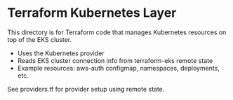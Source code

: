 # Terraform Kubernetes Layer

This directory is for Terraform code that manages Kubernetes resources on top of the EKS cluster.

- Uses the Kubernetes provider
- Reads EKS cluster connection info from terraform-eks remote state
- Example resources: aws-auth configmap, namespaces, deployments, etc.

See providers.tf for provider setup using remote state.
